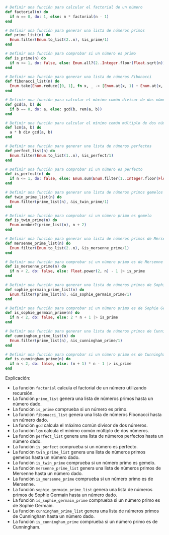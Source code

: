 ```elixir
# Definir una función para calcular el factorial de un número
def factorial(n) do
  if n == 0, do: 1, else: n * factorial(n - 1)
end

# Definir una función para generar una lista de números primos
def prime_list(n) do
  Enum.filter(Enum.to_list(2..n), &is_prime/1)
end

# Definir una función para comprobar si un número es primo
def is_prime(n) do
  if n <= 1, do: false, else: Enum.all?(2..Integer.floor(Float.sqrt(n)), &rem(n, &1) != 0)
end

# Definir una función para generar una lista de números Fibonacci
def fibonacci_list(n) do
  Enum.take(Enum.reduce([0, 1], fn x, _ -> [Enum.at(x, 1) + Enum.at(x, 0) | x] end), n)
end

# Definir una función para calcular el máximo común divisor de dos números
def gcd(a, b) do
  if b == 0, do: a, else: gcd(b, rem(a, b))
end

# Definir una función para calcular el mínimo común múltiplo de dos números
def lcm(a, b) do
  a * b div gcd(a, b)
end

# Definir una función para generar una lista de números perfectos
def perfect_list(n) do
  Enum.filter(Enum.to_list(1..n), &is_perfect/1)
end

# Definir una función para comprobar si un número es perfecto
def is_perfect(n) do
  if n <= 1, do: false, else: Enum.sum(Enum.filter(1..Integer.floor(Float.sqrt(n)), &rem(n, &1) == 0)) == n
end

# Definir una función para generar una lista de números primos gemelos
def twin_prime_list(n) do
  Enum.filter(prime_list(n), &is_twin_prime/1)
end

# Definir una función para comprobar si un número primo es gemelo
def is_twin_prime(n) do
  Enum.member?(prime_list(n), n + 2)
end

# Definir una función para generar una lista de números primos de Mersenne
def mersenne_prime_list(n) do
  Enum.filter(Enum.to_list(2..n), &is_mersenne_prime/1)
end

# Definir una función para comprobar si un número primo es de Mersenne
def is_mersenne_prime(n) do
  if n < 2, do: false, else: Float.power(2, n) - 1 |> is_prime
end

# Definir una función para generar una lista de números primos de Sophie Germain
def sophie_germain_prime_list(n) do
  Enum.filter(prime_list(n), &is_sophie_germain_prime/1)
end

# Definir una función para comprobar si un número primo es de Sophie Germain
def is_sophie_germain_prime(n) do
  if n < 2, do: false, else: 2 * n + 1 |> is_prime
end

# Definir una función para generar una lista de números primos de Cunningham
def cunningham_prime_list(n) do
  Enum.filter(prime_list(n), &is_cunningham_prime/1)
end

# Definir una función para comprobar si un número primo es de Cunningham
def is_cunningham_prime(n) do
  if n < 2, do: false, else: (n + 1) * n - 1 |> is_prime
end
```

Explicación:

* La función `factorial` calcula el factorial de un número utilizando recursión.
* La función `prime_list` genera una lista de números primos hasta un número dado.
* La función `is_prime` comprueba si un número es primo.
* La función `fibonacci_list` genera una lista de números Fibonacci hasta un número dado.
* La función `gcd` calcula el máximo común divisor de dos números.
* La función `lcm` calcula el mínimo común múltiplo de dos números.
* La función `perfect_list` genera una lista de números perfectos hasta un número dado.
* La función `is_perfect` comprueba si un número es perfecto.
* La función `twin_prime_list` genera una lista de números primos gemelos hasta un número dado.
* La función `is_twin_prime` comprueba si un número primo es gemelo.
* La función `mersenne_prime_list` genera una lista de números primos de Mersenne hasta un número dado.
* La función `is_mersenne_prime` comprueba si un número primo es de Mersenne.
* La función `sophie_germain_prime_list` genera una lista de números primos de Sophie Germain hasta un número dado.
* La función `is_sophie_germain_prime` comprueba si un número primo es de Sophie Germain.
* La función `cunningham_prime_list` genera una lista de números primos de Cunningham hasta un número dado.
* La función `is_cunningham_prime` comprueba si un número primo es de Cunningham.